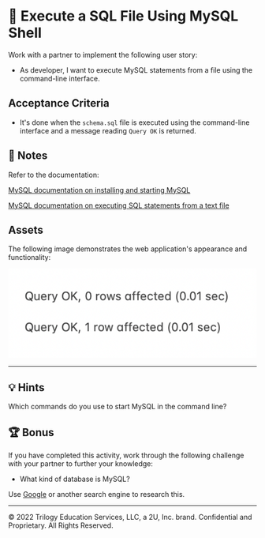 # 📖 Execute a SQL File Using MySQL Shell

Work with a partner to implement the following user story:

* As developer, I want to execute MySQL statements from a file using the command-line interface.

## Acceptance Criteria

* It's done when the `schema.sql` file is executed using the command-line interface and a message reading `Query OK` is returned.

## 📝 Notes

Refer to the documentation:

[MySQL documentation on installing and starting MySQL](https://dev.mysql.com/doc/mysql-getting-started/en/#mysql-getting-started-installing)

[MySQL documentation on executing SQL statements from a text file](https://dev.mysql.com/doc/refman/8.0/en/mysql-batch-commands.html)

## Assets

The following image demonstrates the web application's appearance and functionality:

![The file execution output indicates "Query OK", along with the number of rows affected.](assets/image_1.png)

---

## 💡 Hints

Which commands do you use to start MySQL in the command line?

## 🏆 Bonus

If you have completed this activity, work through the following challenge with your partner to further your knowledge:

* What kind of database is MySQL?

Use [Google](https://www.google.com) or another search engine to research this.

---
© 2022 Trilogy Education Services, LLC, a 2U, Inc. brand. Confidential and Proprietary. All Rights Reserved.
